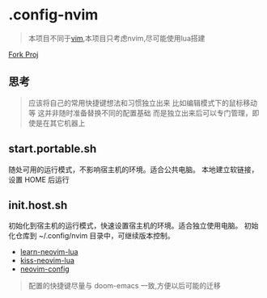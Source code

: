 # .config-nvim
> 本项目不同于[vim](https://github.com/clh021/vim),本项目只考虑nvim,尽可能使用lua搭建

[Fork Proj](https://github.com/brainfucksec/neovim-lua#installation)

## 思考
> 应该将自己的常用快捷键想法和习惯独立出来
> 比如编辑模式下的鼠标移动等
> 这并非随时准备替换不同的配置基础
> 而是独立出来后可以专门管理，即使是在其它机器上

## start.portable.sh
随处可用的运行模式，不影响宿主机的环境。适合公共电脑。
本地建立软链接，设置 HOME 后运行

## init.host.sh
初始化到宿主机的运行模式，快速设置宿主机的环境。适合独立使用电脑。
初始化仓库到 ~/.config/nvim 目录中，可继续版本控制。

- [learn-neovim-lua](https://github.com/nshen/learn-neovim-lua/blob/bak/docs/basic-config.md)
- [kiss-neovim-lua](https://github.com/brainfucksec/neovim-lua)
- [neovim-config](https://blog.smslit.cn/2022/05/02/neovim-config/)

> 配置的快捷键尽量与 doom-emacs 一致,方便以后可能的迁移
